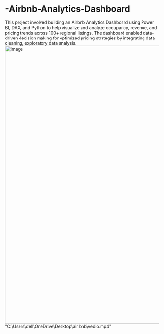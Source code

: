 # -Airbnb-Analytics-Dashboard
This project involved building an Airbnb Analytics Dashboard using Power BI, DAX, and Python to help visualize and analyze occupancy, revenue, and pricing trends across 100+ regional listings. The dashboard enabled data-driven decision making for optimized pricing strategies by integrating data cleaning, exploratory data analysis.
<img width="1913" height="912" alt="image" src="https://github.com/user-attachments/assets/a412f2ef-9709-4667-aa64-38ebe04ee741" />
"C:\Users\dell\OneDrive\Desktop\air bnb\vedio.mp4" 
